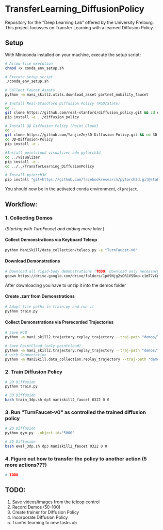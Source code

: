 # TransferLearning_DiffusionPolicy
Repository for the "Deep Learning Lab" offered by the University Freiburg. This project focusses on Transfer Learning with a learned Diffusion Policy.

## Setup
With Miniconda installed on your machine, execute the setup script:
```bash
# Allow file execution
chmod +x conda_env_setup.sh

# Execute setup script
./conda_env_setup.sh

# Collect Faucet Assets
python -m mani_skill2.utils.download_asset partnet_mobility_faucet

# Install Real-Standford Diffusion Policy (RGD/State)
cd ..
git clone https://github.com/real-stanford/diffusion_policy.git && cd diffusion_policy
pip install -e ../diffusion_policy

# Install 3D Diffusion Policy (Point Cloud)
cd ..
git clone https://github.com/YanjieZe/3D-Diffusion-Policy.git && cd 3D-Diffusion-Policy
cd 3D-Diffusion-Policy
pip install -e .

#Install pointcloud visualizer adn pytorch3d
cd ../visualizer
pip install -e .
cd ../../TransferLearning_DiffusionPolicy

# Install pytorch3d
pip install "git+https://github.com/facebookresearch/pytorch3d.git@stable"
```
You should now be in the activated conda environment, `dlproject`.

## Workflow: 
### 1. Collecting Demos
(*Starting with *TurnFaucet* and adding more later.*)

#### **Collect Demonstrations via Keyboard Teleop**
```bash
python ManiSkill/data_collection/teleop.py -e "TurnFaucet-v0"
```

#### **Download Demonstrations**
```bash
# Download all rigid-body demonstrations (TODO: Download only necessary demos)
gdown https://drive.google.com/drive/folders/1pd9Njg2sOR1VSSmp-c1mT7zCgJEnF8r7 --folder -O demos/
```
After downloading you have to unzip it into the demos folder

#### **Create .zarr from Demonstrations**
```bash
# Adapt file paths in train.py and run it
python train.py
```

#### **Collect Demonstrations via Prerecorded Trajectories**
```bash
# Save RGB
python -m mani_skill2.trajectory.replay_trajectory --traj-path "demos/TurnFaucet-v0/5000.h5" --vis --count 100 --save-traj -o "rgbd"

# Save PointCloud (only pointcloud)
python -m mani_skill2.trajectory.replay_trajectory --traj-path "demos/TurnFaucet-v0/5000.h5" --vis --count 100 --save-traj -o "pointcloud"
# with Segmentation
python -m ManiSkill.data_collection.replay_trajectory --traj-path "demos/TurnFaucet-v0/5000.h5" --vis --count 100 --save-traj -o "pointcloud"
```

### 2. Train Diffusion Policy
```bash
# 2D Diffusion
python train.py

# 3D Diffusion
bash train_3dp.sh dp3 maniskill2_faucet 0322 0 0
```

### 3. Run "TurnFaucet-v0" as controlled the trained diffusion policy
```bash
# 2D Diffusion
python gym.py --object-id="5000"

# 3D Diffusion
bash eval_3dp.sh dp3 maniskill2_faucet 0322 0 0
```

### 4. Figure out how to transfer the policy to another action (5 more actions???)
```python
# TODO
```

## TODO:
1. Save videos/images from the teleop control
2. Record Demos (50-100)
3. Create trainer for Diffusion Policy
4. Incorporate Diffusion Policy
5. Tranfer learning to new tasks x5